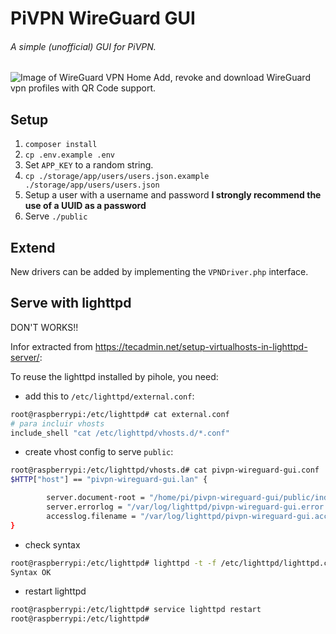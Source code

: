 # PiVPN WireGuard GUI 
###### A simple (unofficial) GUI for PiVPN.  
![Image of WireGuard VPN Home](https://user-images.githubusercontent.com/17494632/100802791-f0982500-3421-11eb-9060-682388e63c3c.png)
Add, revoke and download WireGuard vpn profiles with QR Code support.
## Setup
 1. `composer install`
 2. `cp .env.example .env`
 3. Set `APP_KEY` to a random string.
 4. `cp ./storage/app/users/users.json.example ./storage/app/users/users.json`
 5. Setup a user with a username and password **I strongly recommend the use of a UUID as a password**
 6. Serve `./public`
 
 ## Extend
 New drivers can be added by implementing the `VPNDriver.php` interface. 


## Serve with lighttpd

DON'T WORKS!!



Infor extracted from https://tecadmin.net/setup-virtualhosts-in-lighttpd-server/:

To reuse the lighttpd installed by pihole, you need:
- add this to `/etc/lighttpd/external.conf`:

```bash
root@raspberrypi:/etc/lighttpd# cat external.conf
# para incluir vhosts
include_shell "cat /etc/lighttpd/vhosts.d/*.conf"
```

- create vhost config to serve `public`:

```bash
root@raspberrypi:/etc/lighttpd/vhosts.d# cat pivpn-wireguard-gui.conf
$HTTP["host"] == "pivpn-wireguard-gui.lan" {

        server.document-root = "/home/pi/pivpn-wireguard-gui/public/index.php"
        server.errorlog = "/var/log/lighttpd/pivpn-wireguard-gui.error.log"
        accesslog.filename = "/var/log/lighttpd/pivpn-wireguard-gui.access.log"
}
```

- check syntax

```bash
root@raspberrypi:/etc/lighttpd# lighttpd -t -f /etc/lighttpd/lighttpd.conf
Syntax OK
```

- restart lighttpd

```bash
root@raspberrypi:/etc/lighttpd# service lighttpd restart
root@raspberrypi:/etc/lighttpd#
```
